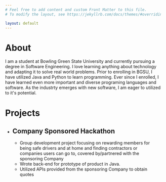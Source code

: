 ```yaml
---
# Feel free to add content and custom Front Matter to this file.
# To modify the layout, see https://jekyllrb.com/docs/themes/#overriding-theme-defaults

layout: default
---
```

<body>
  <h1>About</h1>
  <p>I am a student at Bowling Green State University and currently pursuing a degree in Software Engineering. I love learning anything about technology and adapting it to solve real world problems. Prior to enrolling in BGSU, I have utilized Java and Python to learn programming. Ever since I enrolled, I have learned even more important and diverse programing languages and software. As the industrty emerges with new software, I am eager to utilized to it's potential. </p>
  <h1>Projects</h1>
  <ul>
    <li><h2>Company Sponsored Hackathon</h2><ul>
      <li>Group development project focusing on rewarding members for being safe drivers and at home and finding contractors or companies users can go to, covered by/partnered with the sponsoring Company</li>
      <li>Wrote back-end for prototype of product in Java.</li>
      <li>Utilized APIs provided from the sponsoring Company to obtain quotes</li>
    </ul></li>
  </ul>
</body>
